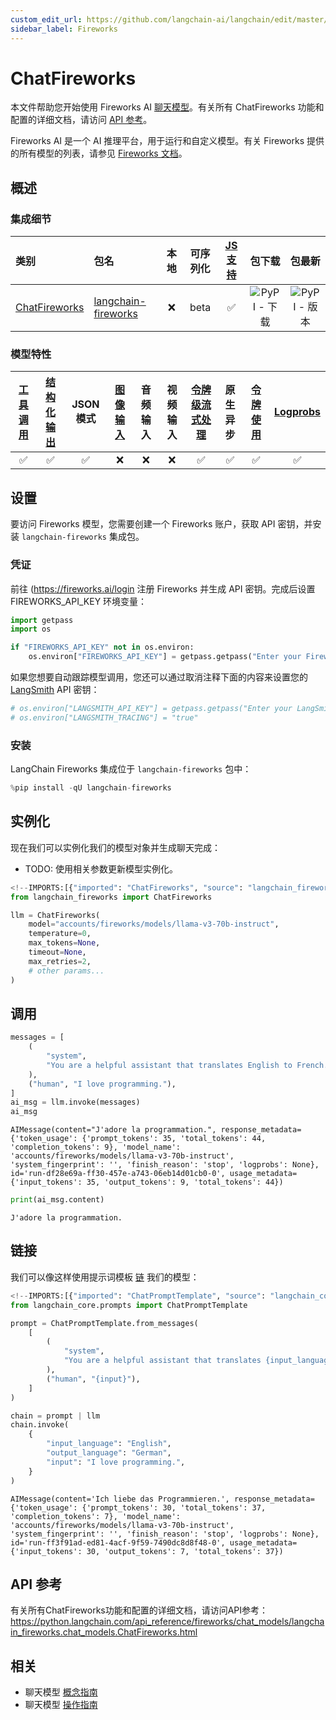 ```yaml
---
custom_edit_url: https://github.com/langchain-ai/langchain/edit/master/docs/docs/integrations/chat/fireworks.ipynb
sidebar_label: Fireworks
---
```

# ChatFireworks

本文件帮助您开始使用 Fireworks AI [聊天模型](/docs/concepts/#chat-models)。有关所有 ChatFireworks 功能和配置的详细文档，请访问 [API 参考](https://python.langchain.com/api_reference/fireworks/chat_models/langchain_fireworks.chat_models.ChatFireworks.html)。

Fireworks AI 是一个 AI 推理平台，用于运行和自定义模型。有关 Fireworks 提供的所有模型的列表，请参见 [Fireworks 文档](https://fireworks.ai/models)。

## 概述
### 集成细节

| 类别 | 包名 | 本地 | 可序列化 | [JS 支持](https://js.langchain.com/docs/integrations/chat/fireworks) | 包下载 | 包最新 |
| :--- | :--- | :---: | :---: |  :---: | :---: | :---: |
| [ChatFireworks](https://python.langchain.com/api_reference/fireworks/chat_models/langchain_fireworks.chat_models.ChatFireworks.html) | [langchain-fireworks](https://python.langchain.com/api_reference/fireworks/index.html) | ❌ | beta | ✅ | ![PyPI - 下载](https://img.shields.io/pypi/dm/langchain-fireworks?style=flat-square&label=%20) | ![PyPI - 版本](https://img.shields.io/pypi/v/langchain-fireworks?style=flat-square&label=%20) |

### 模型特性
| [工具调用](/docs/how_to/tool_calling) | [结构化输出](/docs/how_to/structured_output/) | JSON 模式 | [图像输入](/docs/how_to/multimodal_inputs/) | 音频输入 | 视频输入 | [令牌级流式处理](/docs/how_to/chat_streaming/) | 原生异步 | [令牌使用](/docs/how_to/chat_token_usage_tracking/) | [Logprobs](/docs/how_to/logprobs/) |
| :---: | :---: | :---: | :---: |  :---: | :---: | :---: | :---: | :---: | :---: |
| ✅ | ✅ | ✅ | ❌ | ❌ | ❌ | ✅ | ✅ | ✅ | ✅ |

## 设置

要访问 Fireworks 模型，您需要创建一个 Fireworks 账户，获取 API 密钥，并安装 `langchain-fireworks` 集成包。

### 凭证

前往 (https://fireworks.ai/login 注册 Fireworks 并生成 API 密钥。完成后设置 FIREWORKS_API_KEY 环境变量：


```python
import getpass
import os

if "FIREWORKS_API_KEY" not in os.environ:
    os.environ["FIREWORKS_API_KEY"] = getpass.getpass("Enter your Fireworks API key: ")
```

如果您想要自动跟踪模型调用，您还可以通过取消注释下面的内容来设置您的 [LangSmith](https://docs.smith.langchain.com/) API 密钥：


```python
# os.environ["LANGSMITH_API_KEY"] = getpass.getpass("Enter your LangSmith API key: ")
# os.environ["LANGSMITH_TRACING"] = "true"
```

### 安装

LangChain Fireworks 集成位于 `langchain-fireworks` 包中：


```python
%pip install -qU langchain-fireworks
```

## 实例化

现在我们可以实例化我们的模型对象并生成聊天完成：

- TODO: 使用相关参数更新模型实例化。


```python
<!--IMPORTS:[{"imported": "ChatFireworks", "source": "langchain_fireworks", "docs": "https://python.langchain.com/api_reference/fireworks/chat_models/langchain_fireworks.chat_models.ChatFireworks.html", "title": "ChatFireworks"}]-->
from langchain_fireworks import ChatFireworks

llm = ChatFireworks(
    model="accounts/fireworks/models/llama-v3-70b-instruct",
    temperature=0,
    max_tokens=None,
    timeout=None,
    max_retries=2,
    # other params...
)
```

## 调用


```python
messages = [
    (
        "system",
        "You are a helpful assistant that translates English to French. Translate the user sentence.",
    ),
    ("human", "I love programming."),
]
ai_msg = llm.invoke(messages)
ai_msg
```



```output
AIMessage(content="J'adore la programmation.", response_metadata={'token_usage': {'prompt_tokens': 35, 'total_tokens': 44, 'completion_tokens': 9}, 'model_name': 'accounts/fireworks/models/llama-v3-70b-instruct', 'system_fingerprint': '', 'finish_reason': 'stop', 'logprobs': None}, id='run-df28e69a-ff30-457e-a743-06eb14d01cb0-0', usage_metadata={'input_tokens': 35, 'output_tokens': 9, 'total_tokens': 44})
```



```python
print(ai_msg.content)
```
```output
J'adore la programmation.
```
## 链接

我们可以像这样使用提示词模板 [链](/docs/how_to/sequence/) 我们的模型：


```python
<!--IMPORTS:[{"imported": "ChatPromptTemplate", "source": "langchain_core.prompts", "docs": "https://python.langchain.com/api_reference/core/prompts/langchain_core.prompts.chat.ChatPromptTemplate.html", "title": "ChatFireworks"}]-->
from langchain_core.prompts import ChatPromptTemplate

prompt = ChatPromptTemplate.from_messages(
    [
        (
            "system",
            "You are a helpful assistant that translates {input_language} to {output_language}.",
        ),
        ("human", "{input}"),
    ]
)

chain = prompt | llm
chain.invoke(
    {
        "input_language": "English",
        "output_language": "German",
        "input": "I love programming.",
    }
)
```



```output
AIMessage(content='Ich liebe das Programmieren.', response_metadata={'token_usage': {'prompt_tokens': 30, 'total_tokens': 37, 'completion_tokens': 7}, 'model_name': 'accounts/fireworks/models/llama-v3-70b-instruct', 'system_fingerprint': '', 'finish_reason': 'stop', 'logprobs': None}, id='run-ff3f91ad-ed81-4acf-9f59-7490dc8d8f48-0', usage_metadata={'input_tokens': 30, 'output_tokens': 7, 'total_tokens': 37})
```


## API 参考

有关所有ChatFireworks功能和配置的详细文档，请访问API参考：https://python.langchain.com/api_reference/fireworks/chat_models/langchain_fireworks.chat_models.ChatFireworks.html


## 相关

- 聊天模型 [概念指南](/docs/concepts/#chat-models)
- 聊天模型 [操作指南](/docs/how_to/#chat-models)
